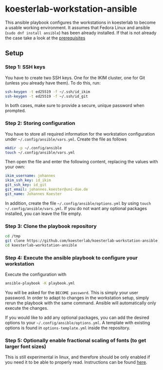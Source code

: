 # koesterlab-workstation-ansible

This ansible playbook configures the workstations in koesterlab to become a usable working environment.
It assumes that Fedora Linux and ansible (`sudo dnf install ansible`) has been already installed.
If that is not already the case take a look at the [prerequisites](PREREQUISITES.md)

## Setup

### Step 1: SSH keys

You have to create two SSH keys. One for the IKIM cluster, one for Git (unless you already have them).
To do this, run:

```bash
ssh-keygen -t ed25519 -f ~/.ssh/id_ikim
ssh-keygen -t ed25519 -f ~/.ssh/id_git
```

In both cases, make sure to provide a secure, unique password when prompted.

### Step 2: Storing configuration

You have to store all required information for the workstation configuration under
`~/.config/ansible/vars.yml`. Create the file as follows

```bash
mkdir -p ~/.config/ansible
touch ~/.config/ansible/vars.yml
```

Then open the file and enter the following content, replacing the values with your own:
```yaml
ikim_username: johannes
ikim_ssh_key: id_ikim
git_ssh_key: id_git
git_email: johannes.koester@uni-due.de
git_name: Johannes Koester
```

In addition, create the file `~/.config/ansible/options.yml` by using
`touch ~/.config/ansible/vars.yml`. If you do not want any optional packages installed,
you can leave the file empty.

### Step 3: Clone the playbook repository

```sh
cd /tmp
git clone https://github.com/koesterlab/koesterlab-workstation-ansible
cd koesterlab-workstation-ansible
```

### Step 4: Execute the ansible playbook to configure your workstation

Execute the configuration with

```bash
ansible-playbook -K playbook.yml
```

You will be asked for the `BECOME password`. This is simply your user password.
In order to adapt to changes in the workstation setup, simply rerun the playbook with the same command.
Ansible will automatically only execute the changes.

If you would like to add any optional packages, you can add the desired options to your 
`~/.config/ansible/options.yml`. A template with existing options is found in `options-template.yml` 
inside the repository.

### Step 5: Optionally enable fractional scaling of fonts (to get larger font sizes)

This is still experimental in linux, and therefore should be only enabled if you need it to be able to properly read.
Instructions can be found [here](https://www.linuxfordevices.com/tutorials/centos/enable-fractional-scaling-fedora).
